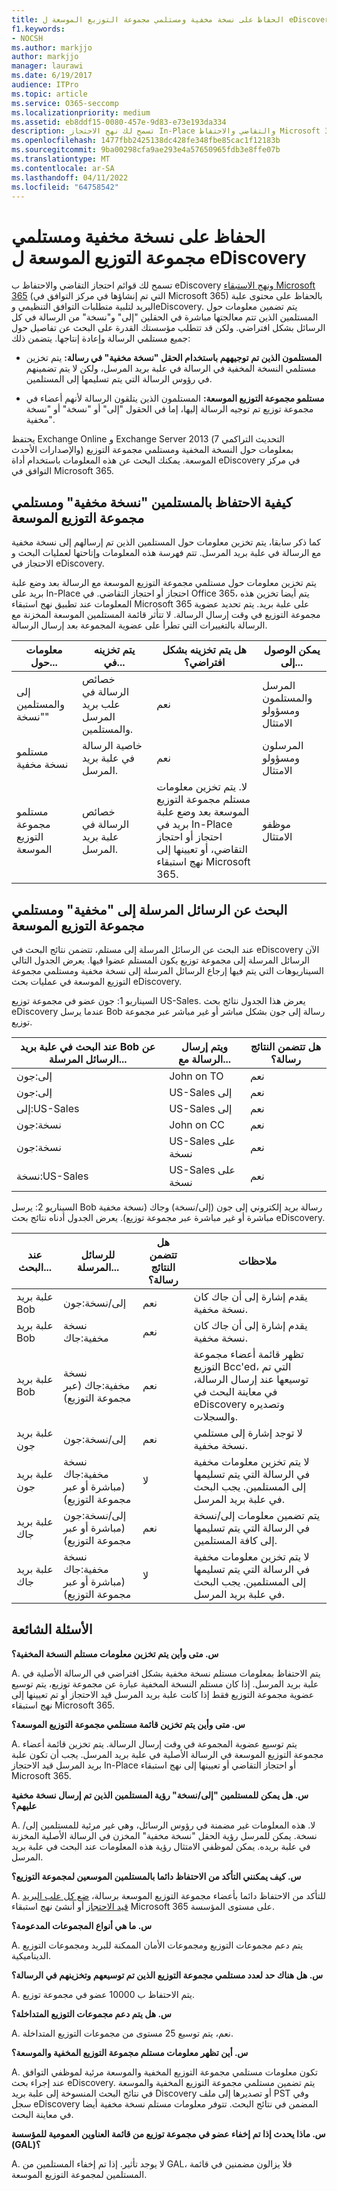 ```yaml
---
title: الحفاظ على نسخة مخفية ومستلمي مجموعة التوزيع الموسعة ل eDiscovery
f1.keywords:
- NOCSH
ms.author: markjjo
author: markjjo
manager: laurawi
ms.date: 6/19/2017
audience: ITPro
ms.topic: article
ms.service: O365-seccomp
ms.localizationpriority: medium
ms.assetid: eb8ddf15-0080-457e-9d83-e73e193da334
description: تسمح لك نهج الاحتجاز In-Place والتقاضي والاحتفاظ Microsoft 365 بالحفاظ على محتوى علبة البريد لتلبية متطلبات التوافق التنظيمي ومتطلبات eDiscovery.
ms.openlocfilehash: 1477fbb2425138dc428fe348fbe85cac1f12183b
ms.sourcegitcommit: 9ba00298cfa9ae293e4a57650965fdb3e8ffe07b
ms.translationtype: MT
ms.contentlocale: ar-SA
ms.lasthandoff: 04/11/2022
ms.locfileid: "64758542"
---
```

# <a name="preserve-bcc-and-expanded-distribution-group-recipients-for-ediscovery"></a>الحفاظ على نسخة مخفية ومستلمي مجموعة التوزيع الموسعة ل eDiscovery

تسمح لك قوائم احتجاز التقاضي والاحتفاظ ب eDiscovery [ونهج الاستبقاء Microsoft 365](./retention.md) (التي تم إنشاؤها في مركز التوافق في Microsoft 365) بالحفاظ على محتوى علبة البريد لتلبية متطلبات التوافق التنظيمي وeDiscovery. يتم تضمين معلومات حول المستلمين الذين تتم معالجتها مباشرة في الحقلين "إلى" و"نسخة" من الرسالة في كل الرسائل بشكل افتراضي. ولكن قد تتطلب مؤسستك القدرة على البحث عن تفاصيل حول جميع مستلمي الرسالة وإعادة إنتاجها. يتضمن ذلك:

- **المستلمون الذين تم توجيههم باستخدام الحقل "نسخة مخفية" في رسالة:** يتم تخزين مستلمي النسخة المخفية في الرسالة في علبة بريد المرسل، ولكن لا يتم تضمينهم في رؤوس الرسالة التي يتم تسليمها إلى المستلمين.

- **مستلمو مجموعة التوزيع الموسعة:** المستلمون الذين يتلقون الرسالة لأنهم أعضاء في مجموعة توزيع تم توجيه الرسالة إليها، إما في الحقول "إلى" أو "نسخة" أو "نسخة مخفية".

يحتفظ Exchange Online و Exchange Server 2013 (التحديث التراكمي 7 والإصدارات الأحدث) بمعلومات حول النسخة المخفية ومستلمي مجموعة التوزيع الموسعة. يمكنك البحث عن هذه المعلومات باستخدام أداة eDiscovery في مركز التوافق في Microsoft 365.

## <a name="how-bcc-recipients-and-expanded-distribution-group-recipients-are-preserved"></a>كيفية الاحتفاظ بالمستلمين "نسخة مخفية" ومستلمي مجموعة التوزيع الموسعة

كما ذكر سابقا، يتم تخزين معلومات حول المستلمين الذين تم إرسالهم إلى نسخة مخفية مع الرسالة في علبة بريد المرسل. تتم فهرسة هذه المعلومات وإتاحتها لعمليات البحث و الاحتجاز في eDiscovery.

يتم تخزين معلومات حول مستلمي مجموعة التوزيع الموسعة مع الرسالة بعد وضع علبة بريد على In-Place احتجاز أو احتجاز التقاضي. في Office 365، يتم أيضا تخزين هذه المعلومات عند تطبيق نهج استبقاء Microsoft 365 على علبة بريد. يتم تحديد عضوية مجموعة التوزيع في وقت إرسال الرسالة. لا تتأثر قائمة المستلمين الموسعة المخزنة مع الرسالة بالتغييرات التي تطرأ على عضوية المجموعة بعد إرسال الرسالة.

|معلومات حول...|يتم تخزينه في...|هل يتم تخزينه بشكل افتراضي؟|يمكن الوصول إلى...|
|---|---|---|---|
|إلى والمستلمين "نسخة"|خصائص الرسالة في علب بريد المرسل والمستلمين.|نعم|المرسل والمستلمون ومسؤولو الامتثال|
|مستلمو نسخة مخفية|خاصية الرسالة في علبة بريد المرسل.|نعم|المرسلون ومسؤولو الامتثال|
|مستلمو مجموعة التوزيع الموسعة|خصائص الرسالة في علبة بريد المرسل.|لا. يتم تخزين معلومات مستلم مجموعة التوزيع الموسعة بعد وضع علبة بريد في In-Place احتجاز أو احتجاز التقاضي، أو تعيينها إلى نهج استبقاء Microsoft 365.|موظفو الامتثال|

## <a name="searching-for-messages-sent-to-bcc-and-expanded-distribution-group-recipients"></a>البحث عن الرسائل المرسلة إلى "مخفية" ومستلمي مجموعة التوزيع الموسعة

عند البحث عن الرسائل المرسلة إلى مستلم، تتضمن نتائج البحث في eDiscovery الآن الرسائل المرسلة إلى مجموعة توزيع يكون المستلم عضوا فيها. يعرض الجدول التالي السيناريوهات التي يتم فيها إرجاع الرسائل المرسلة إلى نسخة مخفية ومستلمي مجموعة التوزيع الموسعة في عمليات بحث eDiscovery.

السيناريو 1: جون عضو في مجموعة توزيع US-Sales. يعرض هذا الجدول نتائج بحث eDiscovery عندما يرسل Bob رسالة إلى جون بشكل مباشر أو غير مباشر عبر مجموعة توزيع.

|عند البحث في علبة بريد Bob عن الرسائل المرسلة...|ويتم إرسال الرسالة مع...|هل تتضمن النتائج رسالة؟|
|---|---|---|
|إلى:جون|John on TO|نعم|
|إلى:جون|US-Sales إلى|نعم|
|إلى:US-Sales|US-Sales إلى|نعم|
|نسخة:جون|John on CC|نعم|
|نسخة:جون|US-Sales على نسخة|نعم|
|نسخة:US-Sales|US-Sales على نسخة|نعم|

السيناريو 2: يرسل Bob رسالة بريد إلكتروني إلى جون (إلى/نسخة) وجاك (نسخة مخفية مباشرة أو غير مباشرة عبر مجموعة توزيع). يعرض الجدول أدناه نتائج بحث eDiscovery.

|عند البحث...|للرسائل المرسلة...|هل تتضمن النتائج رسالة؟|ملاحظات|
|---|---|---|---|
|علبة بريد Bob|إلى/نسخة:جون|نعم|يقدم إشارة إلى أن جاك كان نسخة مخفية.|
|علبة بريد Bob|نسخة مخفية:جاك|نعم|يقدم إشارة إلى أن جاك كان نسخة مخفية.|
|علبة بريد Bob|نسخة مخفية:جاك (عبر مجموعة التوزيع)|نعم|تظهر قائمة أعضاء مجموعة التوزيع Bcc'ed، التي تم توسيعها عند إرسال الرسالة، في معاينة البحث في eDiscovery وتصديره والسجلات.|
|علبة بريد جون|إلى/نسخة:جون|نعم|لا توجد إشارة إلى مستلمي نسخة مخفية.|
|علبة بريد جون|نسخة مخفية:جاك (مباشرة أو عبر مجموعة التوزيع)|لا|لا يتم تخزين معلومات مخفية في الرسالة التي يتم تسليمها إلى المستلمين. يجب البحث في علبة بريد المرسل.|
|علبة بريد جاك|إلى/نسخة:جون (مباشرة أو عبر مجموعة التوزيع)|نعم|يتم تضمين معلومات إلى/نسخة في الرسالة التي يتم تسليمها إلى كافة المستلمين.|
|علبة بريد جاك|نسخة مخفية:جاك (مباشرة أو عبر مجموعة التوزيع)|لا|لا يتم تخزين معلومات مخفية في الرسالة التي يتم تسليمها إلى المستلمين. يجب البحث في علبة بريد المرسل.|

## <a name="frequently-asked-questions"></a>الأسئلة الشائعة

 **س. متى وأين يتم تخزين معلومات مستلم النسخة المخفية؟**

A. يتم الاحتفاظ بمعلومات مستلم نسخة مخفية بشكل افتراضي في الرسالة الأصلية في علبة بريد المرسل. إذا كان مستلم النسخة المخفية عبارة عن مجموعة توزيع، يتم توسيع عضوية مجموعة التوزيع فقط إذا كانت علبة بريد المرسل قيد الاحتجاز أو تم تعيينها إلى نهج استبقاء Microsoft 365.

 **س. متى وأين يتم تخزين قائمة مستلمي مجموعة التوزيع الموسعة؟**

A. يتم توسيع عضوية المجموعة في وقت إرسال الرسالة. يتم تخزين قائمة أعضاء مجموعة التوزيع الموسعة في الرسالة الأصلية في علبة بريد المرسل. يجب أن تكون علبة بريد المرسل قيد الاحتجاز In-Place أو احتجاز التقاضي أو تعيينها إلى نهج استبقاء Microsoft 365.

 **س. هل يمكن للمستلمين "إلى/نسخة" رؤية المستلمين الذين تم إرسال نسخة مخفية عليهم؟**

A. لا. هذه المعلومات غير مضمنة في رؤوس الرسائل، وهي غير مرئية للمستلمين إلى/نسخة. يمكن للمرسل رؤية الحقل "نسخة مخفية" المخزن في الرسالة الأصلية المخزنة في علبة بريده. يمكن لموظفي الامتثال رؤية هذه المعلومات عند البحث في علبة بريد المرسل.

 **س. كيف يمكنني التأكد من الاحتفاظ دائما بالمستلمين الموسعين لمجموعة التوزيع؟**

A. للتأكد من الاحتفاظ دائما بأعضاء مجموعة التوزيع الموسعة برسالة، [ضع كل علب البريد قيد الاحتجاز](/Exchange/policy-and-compliance/holds/place-all-mailboxes-on-hold) أو أنشئ نهج استبقاء Microsoft 365 على مستوى المؤسسة.

 **س. ما هي أنواع المجموعات المدعومة؟**

A. يتم دعم مجموعات التوزيع ومجموعات الأمان الممكنة للبريد ومجموعات التوزيع الديناميكية.

 **س. هل هناك حد لعدد مستلمي مجموعة التوزيع الذين تم توسيعهم وتخزينهم في الرسالة؟**

A. يتم الاحتفاظ ب 10000 عضو في مجموعة توزيع.

 **س. هل يتم دعم مجموعات التوزيع المتداخلة؟**

A. نعم، يتم توسيع 25 مستوى من مجموعات التوزيع المتداخلة.

 **س. أين تظهر معلومات مستلم مجموعة التوزيع المخفية والموسعة؟**

A. تكون معلومات مستلمي مجموعة التوزيع المخفية والموسعة مرئية لموظفي التوافق عند إجراء بحث eDiscovery. يتم تضمين مستلمي مجموعة التوزيع المخفية والموسعة في نتائج البحث المنسوخة إلى علبة بريد Discovery أو تصديرها إلى ملف PST وفي سجل eDiscovery المضمن في نتائج البحث. تتوفر معلومات مستلم نسخة مخفية أيضا في معاينة البحث.

 **س. ماذا يحدث إذا تم إخفاء عضو في مجموعة توزيع من قائمة العناوين العمومية للمؤسسة (GAL)؟**

A. لا يوجد تأثير. إذا تم إخفاء المستلمين من GAL، فلا يزالون مضمنين في قائمة المستلمين لمجموعة التوزيع الموسعة.

